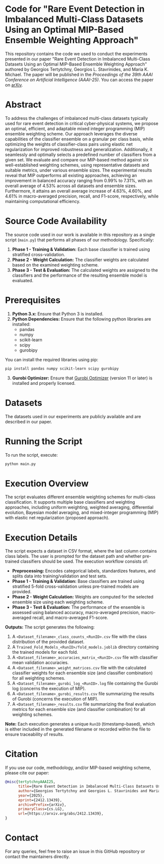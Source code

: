 # Code for "Rare Event Detection in Imbalanced Multi-Class Datasets Using an Optimal MIP-Based Ensemble Weighting Approach"
This repository contains the code we used to conduct the experiments presented in our paper "Rare Event Detection in Imbalanced Multi-Class Datasets Using an Optimal MIP-Based Ensemble Weighting Approach" authored by Georgios Tertytchny, Georgios L. Stavrinides, and Maria K. Michael. 
The paper will be published in the *Proceedings of the 39th AAAI Conference on Artificial Intelligence (AAAI-25)*. 
You can access the paper on [arXiv](https://arxiv.org/abs/2412.13439).

# Abstract
To address the challenges of imbalanced multi-class datasets typically used for rare event detection in critical cyber-physical systems, we propose an optimal, efficient, and adaptable mixed integer programming (MIP) ensemble weighting scheme. Our approach leverages the diverse capabilities of the classifier ensemble on a granular per class basis, while optimizing the weights of classifier-class pairs using elastic net regularization for improved robustness and generalization. Additionally, it seamlessly and optimally selects a predefined number of classifiers from a given set. We evaluate and compare our MIP-based method against six well-established weighting schemes, using representative datasets and suitable metrics, under various ensemble sizes. The experimental results reveal that MIP outperforms all existing approaches, achieving an improvement in balanced accuracy ranging from 0.99% to 7.31%, with an overall average of 4.53% across all datasets and ensemble sizes. Furthermore, it attains an overall average increase of 4.63%, 4.60%, and 4.61% in macro-averaged precision, recall, and F1-score, respectively, while maintaining computational efficiency.

# Source Code Availability
The source code used in our work is available in this repository as a single script (`main.py`) that performs all phases of our methodology. 
Specifically:
1. **Phase 1 - Training & Validation:** Each base classifier is trained using stratified cross-validation.
2. **Phase 2 - Weight Calculation:** The classifier weights are calculated based on the examined weighting scheme.
3. **Phase 3 - Test & Evaluation:** The calculated weights are assigned to the classifiers and the performance of the resulting ensemble model is evaluated. 

# Prerequisites
1. **Python 3.x:** Ensure that Python 3 is installed.
2. **Python Dependencies:** Ensure that the following python libraries are installed:
   - pandas
   - numpy
   - scikit-learn
   - scipy
   - gurobipy

You can install the required libraries using pip:
```bash
pip install pandas numpy scikit-learn scipy gurobipy
```
3. **Gurobi Optimizer:** Ensure that [Gurobi Optimizer](https://www.gurobi.com) (version 11 or later) is installed and properly licensed.

# Datasets
The datasets used in our experiments are publicly available and are described in our paper.

# Running the Script
To run the script, execute:
```bash
python main.py
```

# Execution Overview
The script evaluates different ensemble weighting schemes for multi-class classification. It supports multiple base classifiers and weighting approaches, including uniform weighting, weighted averaging, differential evolution, Bayesian model averaging, and mixed-integer programming (MIP) with elastic net regularization (proposed approach).

# Execution Details
The script expects a dataset in CSV format, where the last column contains class labels. The user is prompted for the dataset path and whether pre-trained classifiers should be used. The execution workflow consists of:

- **Preprocessing:** Encodes categorical labels, standardizes features, and splits data into training/validation and test sets.
- **Phase 1 - Training & Validation:** Base classifiers are trained using stratified 5-fold cross-validation unless pre-trained models are provided.
- **Phase 2 - Weight Calculation:** Weights are computed for the selected ensemble size using each weighting scheme.
- **Phase 3 - Test & Evaluation:** The performance of the ensemble is assessed using balanced accuracy, macro-averaged precision, macro-averaged recall, and macro-averaged F1-score.

**Outputs:** The script generates the following:
1. A `<Dataset_filename>_class_counts_<RunID>.csv` file with the class distribution of the provided dataset.
2. A `Trained_Fold_Models_<RunID>/fold_models.joblib` directory containing the trained models for each fold.
3. A `<Dataset_filename>_accuracies_matrix_<RunID>.csv` file with classifier mean validation accuracies.
4. A `<Dataset_filename>_weight_matrices.csv` file with the calculated classifier weights for each ensemble size (and classifier combination) for all weighting schemes.
5. A `<Dataset_filename>_gurobi_log_<RunID>.log` file containing the Gurobi log (concerns the execution of MIP).
6. A `<Dataset_filename>_gurobi_results.csv` file summarizing the results of Gurobi (concerns the execution of MIP).
7. A `<Dataset_filename>_results.csv` file summarizing the final evaluation metrics for each ensemble size (and classifier combination) for all weighting schemes.

**Note:** Each execution generates a unique `RunID` (timestamp-based), which is either included in the generated filename or recorded within the file to ensure traceability of results.

# Citation
If you use our code, methodology, and/or MIP-based weighting scheme, please cite our paper:
```bibtex
@misc{tertytchnyAAAI25,
      title={Rare Event Detection in Imbalanced Multi-Class Datasets Using an Optimal MIP-Based Ensemble Weighting Approach}, 
      author={Georgios Tertytchny and Georgios L. Stavrinides and Maria K. Michael},
      year={2025},
      eprint={2412.13439},
      archivePrefix={arXiv},
      primaryClass={cs.LG},
      url={https://arxiv.org/abs/2412.13439}, 
}
```

# Contact
For any queries, feel free to raise an issue in this GitHub repository or contact the maintainers directly.
